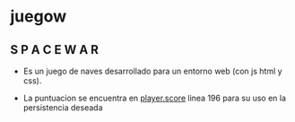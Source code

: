# juegow
## S P A C E W A R

- Es un juego de naves desarrollado para un entorno web
(con js html y css).


- La puntuacion se encuentra en [player.score](https://github.com/DEMONdix/juegow/blob/master/spacewar/js/videojuego-javascript.js) linea 196 para su uso en la persistencia deseada
